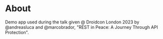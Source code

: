 # About
Demo app used during the talk given @ Droidcon London 2023 by @andreasluca and @marcobrador, "REST in Peace: A Journey
Through API Protection".

